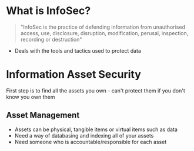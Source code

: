 # What is InfoSec?
> "InfoSec is the practice of defending information from unauthorised access, use, disclosure, disruption, modification, perusal, inspection, recording or destruction"
- Deals with the tools and tactics used to protect data

# Information Asset Security
First step is to find all the assets you own - can't protect them if you don't know you own them
## Asset Management
- Assets can be physical, tangible items or virtual items such as data
- Need a way of databasing and indexing all of your assets
- Need someone who is accountable/responsible for each asset